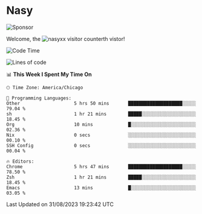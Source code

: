# Nasy

<!--
<p align="center">
<img height="200" src="https://github-readme-stats.vercel.app/api?username=nasyxx&count_private=true&show_icons=true&theme=dracula&include_all_commits=true"/>
<img height="200" src="https://github-readme-stats.vercel.app/api/top-langs/?username=nasyxx&theme=dracula&hide=html,jupyter+notebook&count_private=true&show_icons=true"/>
</p>

  
----------------
-->

![Sponsor](https://img.shields.io/static/v1.svg?label=Sponsor&message=%E2%9D%A4&logo=GitHub&style=flat&color=pink)
 
Welcome, the ![nasyxx visitor counter](https://count.getloli.com/get/@nasyxx?theme=rule34)th vistor!
 
<!--START_SECTION:waka-->
![Code Time](http://img.shields.io/badge/Code%20Time-3%2C666%20hrs%2048%20mins-blue)

![Lines of code](https://img.shields.io/badge/From%20Hello%20World%20I%27ve%20Written-6.3%20million%20lines%20of%20code-blue)

📊 **This Week I Spent My Time On** 

```text
🕑︎ Time Zone: America/Chicago

💬 Programming Languages: 
Other                    5 hrs 50 mins       ████████████████████░░░░░   79.04 % 
sh                       1 hr 21 mins        █████░░░░░░░░░░░░░░░░░░░░   18.45 % 
Org                      10 mins             █░░░░░░░░░░░░░░░░░░░░░░░░   02.36 % 
Nix                      0 secs              ░░░░░░░░░░░░░░░░░░░░░░░░░   00.10 % 
SSH Config               0 secs              ░░░░░░░░░░░░░░░░░░░░░░░░░   00.04 % 

🔥 Editors: 
Chrome                   5 hrs 47 mins       ████████████████████░░░░░   78.50 % 
Zsh                      1 hr 21 mins        █████░░░░░░░░░░░░░░░░░░░░   18.45 % 
Emacs                    13 mins             █░░░░░░░░░░░░░░░░░░░░░░░░   03.05 % 
```


 Last Updated on 31/08/2023 19:23:42 UTC
<!--END_SECTION:waka-->

<!-- ![visitors](https://visitor-badge.laobi.icu/badge?page_id=nasyxx.nasyxx) -->
